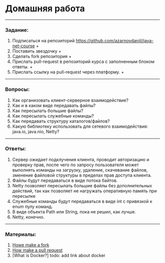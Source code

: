 # Домашняя работа

---

### Задание:

1. Подписаться на репозиторий https://github.com/azarnovdaniil/java-net-course + 
2. Поставить звездочку +
3. Сделать fork репозитория + 
4. Прислать pull-request в репозиторий курса с заполненным блоком ответы. +
5. Прислать ссылку на pull-request через платформу. + 

---

### Вопросы:

1. Как организовать клиент-серверное взаимодействие?
2. Как и в каком виде передавать файлы?
3. Как пересылать большие файлы?
4. Как пересылать служебные команды?
5. Как передавать структуру каталогов/файлов?
6. Какую библиотеку использовать для сетевого взаимодействия: java.io, java.nio, Netty?

---

### Ответы:

1. Сервер ожидает подклучения клиента, проводит авторизацию и проверку прав, после чего по запросу пользователя 
может выполнять команды на загрузку, удаление, скачевание файлов, зменение файловой структуры в пределах прав доступа клиента.
2. Файлы будут передаваться в виде потока байтов.
3. Netty позволяет пересылать большие файлы без дополнительных действий, так как позволяет не нагружать оперативную память
при пересылке
4. Служебные команды будут передаваться в виде int c привязкой к enum пулу команд.
5. В виде объекта Path или String, пока не решил, как лучше.
6. Netty, конечно.


---

### Материалы:

1. [Howe make a fork](https://docs.github.com/en/github/getting-started-with-github/fork-a-repo)
2. [How make a pull request](https://docs.github.com/en/github/collaborating-with-issues-and-pull-requests/creating-a-pull-request)
3. [What is Docker?] todo: add link about docker
